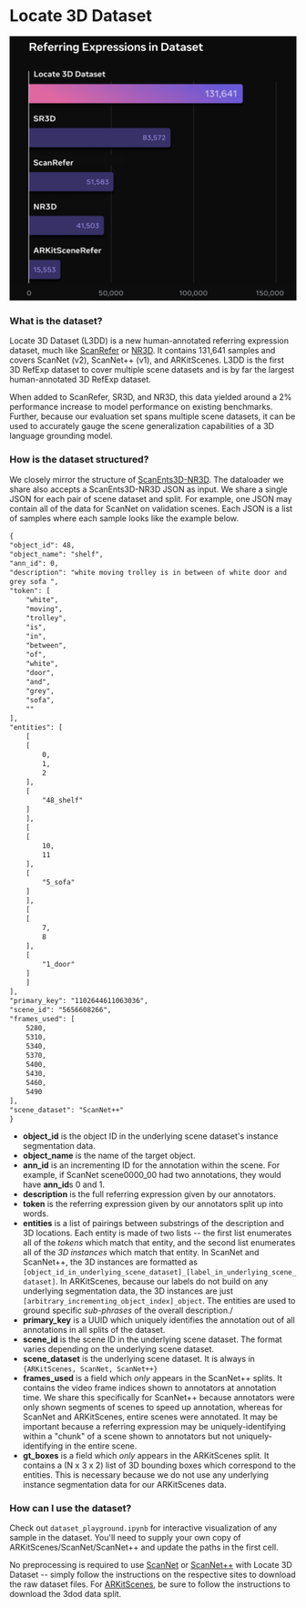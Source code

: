 # Locate 3D Dataset
![A comparison of Locate 3D Dataset with other datasets](figure.png)

### What is the dataset?
Locate 3D Dataset (L3DD) is a new human-annotated referring expression dataset, much like [ScanRefer](https://daveredrum.github.io/ScanRefer/) or [NR3D](https://referit3d.github.io/). It contains 131,641 samples and covers ScanNet (v2), ScanNet++ (v1), and ARKitScenes. L3DD is the first 3D RefExp dataset to cover multiple scene datasets and is by far the largest human-annotated 3D RefExp dataset.

When added to ScanRefer, SR3D, and NR3D, this data yielded around a 2% performance increase to model performance on existing benchmarks. Further, because our evaluation set spans multiple scene datasets, it can be used to accurately gauge the scene generalization capabilities of a 3D language grounding model.

### How is the dataset structured?
We closely mirror the structure of [ScanEnts3D-NR3D](https://scanents3d.github.io/). The dataloader we share also accepts a ScanEnts3D-NR3D JSON as input. We share a single JSON for each pair of scene dataset and split. For example, one JSON may contain all of the data for ScanNet on validation scenes. Each JSON is a list of samples where each sample looks like the example below.

```
{
"object_id": 48,
"object_name": "shelf",
"ann_id": 0,
"description": "white moving trolley is in between of white door and grey sofa ",
"token": [
    "white",
    "moving",
    "trolley",
    "is",
    "in",
    "between",
    "of",
    "white",
    "door",
    "and",
    "grey",
    "sofa",
    ""
],
"entities": [
    [
    [
        0,
        1,
        2
    ],
    [
        "48_shelf"
    ]
    ],
    [
    [
        10,
        11
    ],
    [
        "5_sofa"
    ]
    ],
    [
    [
        7,
        8
    ],
    [
        "1_door"
    ]
    ]
],
"primary_key": "1102644611063036",
"scene_id": "5656608266",
"frames_used": [
    5280,
    5310,
    5340,
    5370,
    5400,
    5430,
    5460,
    5490
],
"scene_dataset": "ScanNet++"
}
```

- **object_id** is the object ID in the underlying scene dataset's instance segmentation data.
- **object_name** is the name of the target object.
- **ann_id** is an incrementing ID for the annotation within the scene. For example, if ScanNet scene0000_00 had two annotations, they would have **ann_id**s 0 and 1.
- **description** is the full referring expression given by our annotators.
- **token** is the referring expression given by our annotators split up into words.
- **entities** is a list of pairings between substrings of the description and 3D locations. Each entity is made of two lists -- the first list enumerates all of the *tokens* which match that entity, and the second list enumerates all of the *3D instances* which match that entity. In ScanNet and ScanNet++, the 3D instances are formatted as `[object_id_in_underlying_scene_dataset]_[label_in_underlying_scene_dataset]`. In ARKitScenes, because our labels do not build on any underlying segmentation data, the 3D instances are just `[arbitrary_incrementing_object_index]_object`. The entities are used to ground specific *sub-phrases* of the overall description./
- **primary_key** is a UUID which uniquely identifies the annotation out of all annotations in all splits of the dataset.
- **scene_id** is the scene ID in the underlying scene dataset. The format varies depending on the underlying scene dataset.
- **scene_dataset** is the underlying scene dataset. It is always in `{ARKitScenes, ScanNet, ScanNet++}`
- **frames_used** is a field which *only* appears in the ScanNet++ splits. It contains the video frame indices shown to annotators at annotation time. We share this specifically for ScanNet++ because annotators were only shown segments of scenes to speed up annotation, whereas for ScanNet and ARKitScenes, entire scenes were annotated. It may be important because a referring expression may be uniquely-identifying within a "chunk" of a scene shown to annotators but not uniquely-identifying in the entire scene.
- **gt_boxes** is a field which *only* appears in the ARKitScenes split. It contains a (N x 3 x 2) list of 3D bounding boxes which correspond to the entities. This is necessary because we do not use any underlying instance segmentation data for our ARKitScenes data.

### How can I use the dataset?
Check out `dataset_playground.ipynb` for interactive visualization of any sample in the dataset. You'll need to supply your own copy of ARKitScenes/ScanNet/ScanNet++ and update the paths in the first cell.

No preprocessing is required to use [ScanNet](http://www.scan-net.org/) or [ScanNet++](https://kaldir.vc.in.tum.de/scannetpp/) with Locate 3D Dataset -- simply follow the instructions on the respective sites to download the raw dataset files. For [ARKitScenes](https://github.com/apple/ARKitScenes/blob/main/DATA.md), be sure to follow the instructions to download the 3dod data split.